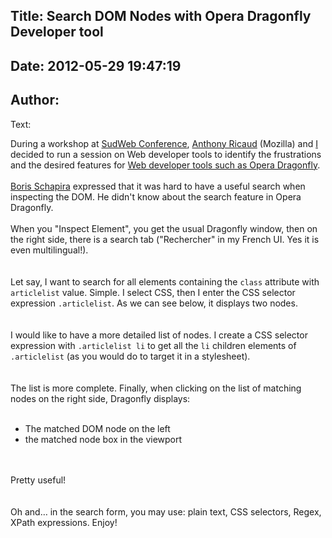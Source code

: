 Title: Search DOM Nodes with Opera Dragonfly Developer tool
----
Date: 2012-05-29 19:47:19
----
Author: 
----
Text:

During a workshop at <a href="http://sudweb.fr/2012/" target="_blank">SudWeb Conference</a>, <a href="http://blog.mozilla.org/webdev/author/aricaudmozilla-com/" target="_blank">Anthony Ricaud</a> (Mozilla) and <a href="http://my.opera.com/karlcow" target="_blank">I</a> decided to run a session on Web developer tools to identify the frustrations and the desired features for <a href="http://my.opera.com/dragonfly/blog/" target="_blank">Web developer tools such as Opera Dragonfly</a>.<br/><br/><a href="http://borisschapira.com/" target="_blank">Boris Schapira</a> expressed that it was hard to have a useful search when inspecting the DOM. He didn&#39;t know about the search feature in Opera Dragonfly. <br/><br/>When you &quot;Inspect Element&quot;, you get the usual Dragonfly window, then on the right side, there is a search tab (&quot;Rechercher&quot; in my French UI. Yes it is even multilingual!).<br/><br/><span class='imgcenter'><img alt='' src='http://files.myopera.com/karlcow/blog/dragonfly-search.png' /></span> <br/><br/>Let say, I want to search for all elements containing the <code>class</code> attribute with <code>articlelist</code> value. Simple. I select CSS, then I enter the CSS selector expression <code>.articlelist</code>. As we can see below, it displays two nodes.<br/><br/><span class='imgcenter'><img alt='' src='http://files.myopera.com/karlcow/blog/dragonfly-search-selector.png' /></span> <br/><br/>I would like to have a more detailed list of nodes. I create a CSS selector expression with <code>.articlelist li</code> to get all the <code>li</code> children elements of <code>.articlelist</code> (as you would do to target it in a stylesheet).<br/><br/><span class='imgcenter'><img alt='' src='http://files.myopera.com/karlcow/blog/dragonfly-search-selector-2.png' /></span> <br/><br/>The list is more complete. Finally, when clicking on the list of matching nodes on the right side, Dragonfly displays:<br/><br/><ul class="bullets"><li>The matched DOM node on the left</li><li>the matched node box in the viewport</li></ul><br/><br/>Pretty useful!<br/><br/><span class='imgcenter'><img alt='' src='http://files.myopera.com/karlcow/blog/dragonfly-search-match.png' /></span> <br/><br/>Oh and… in the search form, you may use: plain text, CSS selectors, Regex, XPath expressions. Enjoy!<br/><br/>
